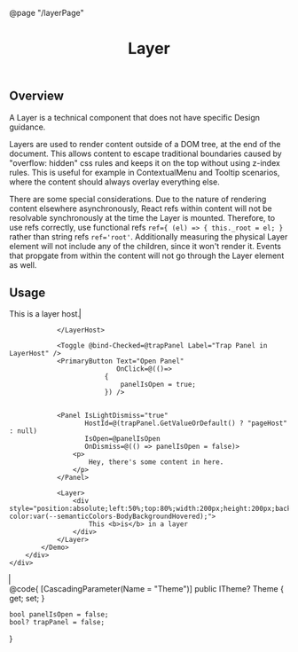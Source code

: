 ﻿@page "/layerPage"

<header class="root">
    <h1 class="title">Layer</h1>
</header>
<div class="section" style="transition-delay: 0s;">
    <div id="overview" tabindex="-1">
        <h2 class="subHeading hiddenContent">Overview</h2>
    </div>
    <div class="content">
        <div class="ms-Markdown">
            <p>
                A Layer is a technical component that does not have specific Design guidance.
            </p>
            <p>
                Layers are used to render content outside of a DOM tree, at the end of the document. This allows content to escape traditional boundaries caused by "overflow: hidden" css rules and keeps it on the top without using z-index rules. This is useful for example in ContextualMenu and Tooltip scenarios, where the content should always overlay everything else.
            </p>
            <p>
                There are some special considerations. Due to the nature of rendering content elsewhere asynchronously, React refs within content will not be resolvable synchronously at the time the Layer is mounted. Therefore, to use refs correctly, use functional refs <code class="root-363">ref={ (el) =&gt; { this._root = el; }</code> rather than string refs <code class="root-363">ref='root'</code>. Additionally measuring the physical Layer element will not include any of the children, since it won't render it. Events that propgate from within the content will not go through the Layer element as well.
            </p>
        </div>
    </div>
</div>
<div class="section" style="transition-delay: 0s;">
    <div id="overview" tabindex="-1">
        <h2 class="subHeading">Usage</h2>
    </div>
    <div>
        <div class="subSection">
            <Demo Header="This is not in a layer" Key="0" MetadataPath="LayerPage">
                This is a layer host.
                <LayerHost Id="pageHost"
                           style="height:250px;width:400px;background-color:lightyellow;border:1px solid black;position:relative;overflow:hidden;">

                </LayerHost>

                <Toggle @bind-Checked=@trapPanel Label="Trap Panel in LayerHost" />
                <PrimaryButton Text="Open Panel"
                               OnClick=@(()=>
                            {
                                panelIsOpen = true;
                            }) />


                <Panel IsLightDismiss="true"
                       HostId=@(trapPanel.GetValueOrDefault() ? "pageHost" : null)
                       IsOpen=@panelIsOpen
                       OnDismiss=@(() => panelIsOpen = false)>
                    <p>
                        Hey, there's some content in here.
                    </p>
                </Panel>

                <Layer>
                    <div style="position:absolute;left:50%;top:80%;width:200px;height:200px;background-color:var(--semanticColors-BodyBackgroundHovered);">
                        This <b>is</b> in a layer
                    </div>
                </Layer>
            </Demo>
        </div>
    </div>
</div>
@code{
    [CascadingParameter(Name = "Theme")]
    public ITheme? Theme { get; set; }

    bool panelIsOpen = false;
    bool? trapPanel = false;
}
